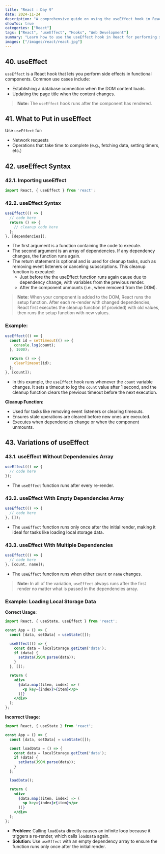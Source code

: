 ```yaml
---
title: "React : Day 9"
date: 2024-11-24
description: "A comprehensive guide on using the useEffect hook in React applications."
showToc: true
categories: ["React"]
tags: ["React", "useEffect", "Hooks", "Web Development"]
summary: "Learn how to use the useEffect hook in React for performing side effects in functional components."
images: ["/images/react/react.jpg"]
---
```


## 40. useEffect
`useEffect` is a React hook that lets you perform side effects in functional components. Common use cases include:

- Establishing a database connection when the DOM content loads.
- Updating the page title when the content changes.

> **Note:** The `useEffect` hook runs after the component has rendered.

## 41. What to Put in useEffect

Use `useEffect` for:
- Network requests
- Operations that take time to complete (e.g., fetching data, setting timers, etc.)

## 42. useEffect Syntax

### 42.1. Importing useEffect
```jsx
import React, { useEffect } from 'react';
```

### 42.2. useEffect Syntax
```jsx
useEffect(() => {
  // code here
  return () => {
    // cleanup code here
  };
}, [dependencies]);
```

- The first argument is a function containing the code to execute.
- The second argument is an array of dependencies. If any dependency changes, the function runs again.
- The return statement is optional and is used for cleanup tasks, such as removing event listeners or canceling subscriptions. This cleanup function is executed:
  - Just before the the useEffect function runs again cause due to dependency change, with variables from the previous render.
  - After the component unmounts (i.e., when removed from the DOM).

> **Note:** When your component is added to the DOM, React runs the setup function. After each re-render with changed dependencies, React first executes the cleanup function (if provided) with old values, then runs the setup function with new values.

### Example:
```jsx
useEffect(() => {
  const id = setTimeout(() => {
    console.log(count);
  }, 1000);

  return () => {
    clearTimeout(id);
  };
}, [count]);
```

- In this example, the `useEffect` hook runs whenever the `count` variable changes. It sets a timeout to log the `count` value after 1 second, and the cleanup function clears the previous timeout before the next execution.

**Cleanup Function:**
- Used for tasks like removing event listeners or clearing timeouts.
- Ensures stale operations are cleared before new ones are executed.
- Executes when dependencies change or when the component unmounts.

## 43. Variations of useEffect

### 43.1. useEffect Without Dependencies Array
```jsx
useEffect(() => {
  // code here
});
```
- The `useEffect` function runs after every re-render.

### 43.2. useEffect With Empty Dependencies Array
```jsx
useEffect(() => {
  // code here
}, []);
```
- The `useEffect` function runs only once after the initial render, making it ideal for tasks like loading local storage data.

### 43.3. useEffect With Multiple Dependencies
```jsx
useEffect(() => {
  // code here
}, [count, name]);
```
- The `useEffect` function runs when either `count` or `name` changes.

> **Note:** In all of the variation, `useEffect` always runs after the first render no matter what is passed in the dependencies array.

### Example: Loading Local Storage Data

**Correct Usage:**
```jsx
import React, { useState, useEffect } from 'react';

const App = () => {
  const [data, setData] = useState([]);

  useEffect(() => {
    const data = localStorage.getItem('data');
    if (data) {
      setData(JSON.parse(data));
    }
  }, []);

  return (
    <div>
      {data.map((item, index) => (
        <p key={index}>{item}</p>
      ))}
    </div>
  );
};
```

**Incorrect Usage:**
```jsx
import React, { useState } from 'react';

const App = () => {
  const [data, setData] = useState([]);

  const loadData = () => {
    const data = localStorage.getItem('data');
    if (data) {
      setData(JSON.parse(data));
    }
  };

  loadData();

  return (
    <div>
      {data.map((item, index) => (
        <p key={index}>{item}</p>
      ))}
    </div>
  );
};
```

- **Problem:** Calling `loadData` directly causes an infinite loop because it triggers a re-render, which calls `loadData` again.
- **Solution:** Use `useEffect` with an empty dependency array to ensure the function runs only once after the initial render.
























 <!-- ## 40. useEffect
useEffect is a React hook that lets you generate side effects in functional components. for example:
- When the DOM content loads, establish a database connection
- When page content changes, update the title of the page etc
> Note: The useEffect hook runs after the component has rendered.

## 41. WHat to put in useEffect
- Network requests
- Operations that take time to `complete`


## 42. useEffect Syntax
### 42.1. import useEffect
```jsx
import React, { useEffect } from 'react';
```
### 42.2. useEffect Syntax
```jsx
useEffect(() => {
  // code here
  return () => {
    // cleanup code here
  }
}, [dependencies]);
```
- The first argument is a function that contains the code you want to run.
- The second argument is an array of dependencies. If any of the dependencies change, the function will run again.
- The return statement in a React hook or component is optional. It is primarily used for cleanup tasks, such as removing event listeners or canceling subscriptions. This cleanup function is executed just before the function is called due to the dependencies changing.All the variable used here is of the previous render .It is also called after unmounting the component ie when the component is removed from the DOM.

> Note:When your component is added to the DOM, React will run your setup function. After every re-render with changed dependencies, React will first run the cleanup function (if you provided it) with the old values, and then run your setup function with the new values. After your component is removed from the DOM, React will run your cleanup function.

for example:
```jsx
useEffect(() => {
  const id=setTimeout(() => {
    console.log(count);
  }, 1000);
  return () => {
    clearTimeout(id)
  };
}, [count]);
``` 
- In the above example, the `useEffect` hook runs every time the `count` variable changes. It sets a timeout to log the `count` value after 1 second.so count is a dependency here.

-cleanup function: it is used to remove event listener.As when a count is changed the function is called again so just before the function is called due to the dependencies changing the cleanup function is called with all the variable of the previous render.so here we use it to cleartimout so that the previous timeout is cleared.
-It is also called after unmounting the component ie when the component is removed from the DOM.

## 43. Variation of useEffect

### 43.1. useEffect with no dependencies array
```jsx
useEffect(() => {
  // code here
});
```
-The useEffect Function will be called after every re-render.

### 43.2. useEffect with empty dependencies array
```jsx
useEffect(() => {
  // code here
}, []);
```
-The useEffect Function will be called only once after the initial render.
ie only once in the whole lifecycle of the component.

### 43.3. useEffect with multiple dependencies
```jsx
useEffect(() => {
  // code here
}, [count, name]);
```
-The useEffect Function will be called when either `count` or `name` changes.


> All the variation will be called after the first render no matter to which variation it belongs.










> It  is also used to call the function only once after the initial render by passing an empty array as the second argument just because the empty array will never change so the function will be called only once after the initial render.for example loading the local storage data only once after the initial render. just because if we make function and call it it will make infinite loop 


Right:
for example
```jsx
import React, { useState, useEffect } from 'react';

const App = () => {
  const [data, setData] = useState([]);

  useEffect(() => {
    const data = localStorage.getItem('data');
    if (data) {
      setData(JSON.parse(data));
    }
  }, []);

  return (
    <div>
      {data.map((item, index) => (
        <p key={index}>{item}</p>
      ))}
    </div>
  );
};
```

Wrong:
```jsx
import React, { useState, useEffect } from 'react';

const App = () => {
  const [data, setData] = useState([]);

  const loadData = () => {
    const data = localStorage.getItem('data');
    if (data) {
      setData(JSON.parse(data));
    }
  };

    loadData();

  return (
    <div>
      {data.map((item, index) => (
        <p key={index}>{item}</p>
      ))}
    </div>
  );
};
```

This will cause an infinite loop because the `loadData` function is called every time the component re-renders, which causes the component to re-render again, and so on. The `useEffect` hook with an empty dependency array ensures that the function is only called once after the initial render. -->
